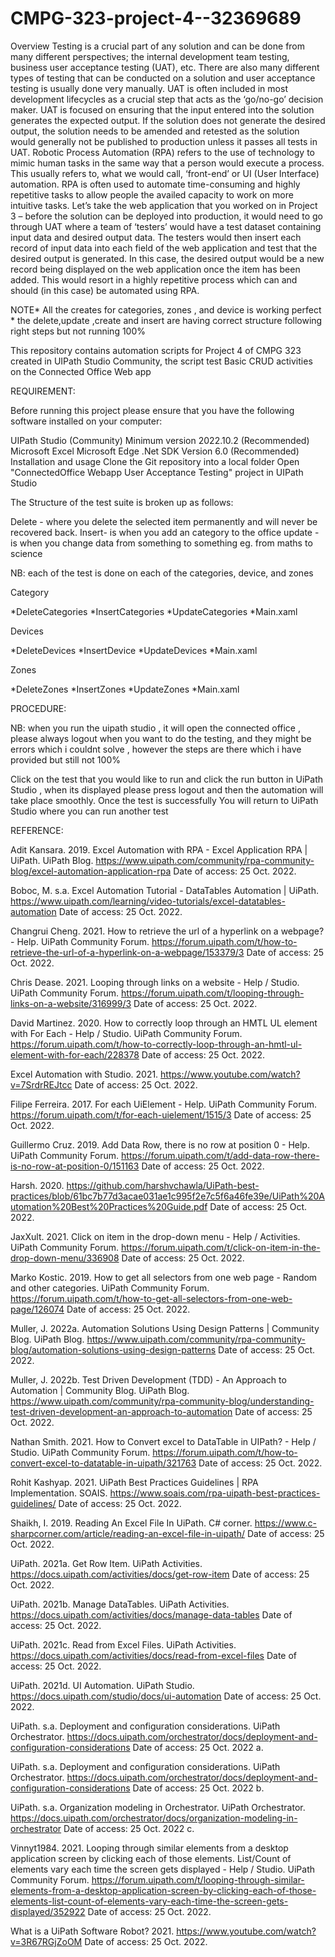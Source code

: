 # CMPG-323-project-4--32369689


Overview
Testing is a crucial part of any solution and can be done from many different perspectives; the
internal development team testing, business user acceptance testing (UAT), etc. There are also
many different types of testing that can be conducted on a solution and user acceptance testing
is usually done very manually. UAT is often included in most development lifecycles as a crucial
step that acts as the ‘go/no-go’ decision maker. UAT is focused on ensuring that the input entered
into the solution generates the expected output. If the solution does not generate the desired
output, the solution needs to be amended and retested as the solution would generally not be
published to production unless it passes all tests in UAT.
Robotic Process Automation (RPA) refers to the use of technology to mimic human tasks in the
same way that a person would execute a process. This usually refers to, what we would call,
‘front-end’ or UI (User Interface) automation. RPA is often used to automate time-consuming and
highly repetitive tasks to allow people the availed capacity to work on more intuitive tasks.
Let’s take the web application that you worked on in Project 3 – before the solution can be
deployed into production, it would need to go through UAT where a team of ‘testers’ would have
a test dataset containing input data and desired output data. The testers would then insert each
record of input data into each field of the web application and test that the desired output is
generated. In this case, the desired output would be a new record being displayed on the web
application once the item has been added. This would resort in a highly repetitive process which
can and should (in this case) be automated using RPA.


NOTE* All the creates for categories, zones , and device is working perfect
    * the delete,update ,create and insert are having correct structure following right steps but not running 100%

This repository contains  automation scripts for Project 4 of CMPG 323 created in UIPath Studio Community, the script test Basic CRUD activities on the Connected Office Web app

REQUIREMENT:

Before running this project please ensure that you have the following software installed on your computer:

UIPath Studio (Community) Minimum version 2022.10.2 (Recommended)
Microsoft Excel
Microsoft Edge
.Net SDK Version 6.0 (Recommended)
Installation and usage
Clone the Git repository into a local folder
Open "ConnectedOffice Webapp User Acceptance Testing" project in UIPath Studio

The Structure of the test suite is broken up as follows:

Delete - where you delete the selected item permanently and will never be recovered back.
Insert- is when you add an category to the office 
update - is when you change data from something to something eg. from maths to science 

NB: each of the test is done on each of the categories, device, and zones 

Category

*DeleteCategories
*InsertCategories
*UpdateCategories
*Main.xaml

Devices

*DeleteDevices
*InsertDevice
*UpdateDevices
*Main.xaml

Zones

*DeleteZones
*InsertZones
*UpdateZones
*Main.xaml

PROCEDURE:

NB: when you run the uipath studio , it will open the connected office , please always logout when you want to do the testing, and they might be errors which i couldnt solve , however the steps are there which i have provided but still not 100%

Click on the test that you would like to run and click the run button in UiPath Studio , when its displayed please press logout and then the automation will take place smoothly.
Once the test is successfully You will return to UiPath Studio where you can run another test 

REFERENCE:

Adit Kansara. 2019. Excel Automation with RPA - Excel Application RPA | UiPath. UiPath Blog. https://www.uipath.com/community/rpa-community-blog/excel-automation-application-rpa Date of access: 25 Oct. 2022.

Boboc, M. s.a. Excel Automation Tutorial - DataTables Automation | UiPath. https://www.uipath.com/learning/video-tutorials/excel-datatables-automation Date of access: 25 Oct. 2022.

Changrui Cheng. 2021. How to retrieve the url of a hyperlink on a webpage? - Help. UiPath Community Forum. https://forum.uipath.com/t/how-to-retrieve-the-url-of-a-hyperlink-on-a-webpage/153379/3 Date of access: 25 Oct. 2022.

Chris Dease. 2021. Looping through links on a website - Help / Studio. UiPath Community Forum. https://forum.uipath.com/t/looping-through-links-on-a-website/316999/3 Date of access: 25 Oct. 2022.

David Martinez. 2020. How to correctly loop through an HMTL UL element with For Each - Help / Studio. UiPath Community Forum. https://forum.uipath.com/t/how-to-correctly-loop-through-an-hmtl-ul-element-with-for-each/228378 Date of access: 25 Oct. 2022.

Excel Automation with Studio. 2021. https://www.youtube.com/watch?v=7SrdrREJtcc Date of access: 25 Oct. 2022.

Filipe Ferreira. 2017. For each UiElement - Help. UiPath Community Forum. https://forum.uipath.com/t/for-each-uielement/1515/3 Date of access: 25 Oct. 2022.

Guillermo Cruz. 2019. Add Data Row, there is no row at position 0 - Help. UiPath Community Forum. https://forum.uipath.com/t/add-data-row-there-is-no-row-at-position-0/151163 Date of access: 25 Oct. 2022.

Harsh. 2020. https://github.com/harshvchawla/UiPath-best-practices/blob/61bc7b77d3acae031ae1c995f2e7c5f6a46fe39e/UiPath%20Automation%20Best%20Practices%20Guide.pdf Date of access: 25 Oct. 2022.

JaxXult. 2021. Click on item in the drop-down menu - Help / Activities. UiPath Community Forum. https://forum.uipath.com/t/click-on-item-in-the-drop-down-menu/336908 Date of access: 25 Oct. 2022.

Marko Kostic. 2019. How to get all selectors from one web page - Random and other categories. UiPath Community Forum. https://forum.uipath.com/t/how-to-get-all-selectors-from-one-web-page/126074 Date of access: 25 Oct. 2022.

Muller, J. 2022a. Automation Solutions Using Design Patterns | Community Blog. UiPath Blog. https://www.uipath.com/community/rpa-community-blog/automation-solutions-using-design-patterns Date of access: 25 Oct. 2022.

Muller, J. 2022b. Test Driven Development (TDD) - An Approach to Automation | Community Blog. UiPath Blog. https://www.uipath.com/community/rpa-community-blog/understanding-test-driven-development-an-approach-to-automation Date of access: 25 Oct. 2022.

Nathan Smith. 2021. How to Convert excel to DataTable in UIPath? - Help / Studio. UiPath Community Forum. https://forum.uipath.com/t/how-to-convert-excel-to-datatable-in-uipath/321763 Date of access: 25 Oct. 2022.

Rohit Kashyap. 2021. UiPath Best Practices Guidelines | RPA Implementation. SOAIS. https://www.soais.com/rpa-uipath-best-practices-guidelines/ Date of access: 25 Oct. 2022.

Shaikh, I. 2019. Reading An Excel File In UiPath. C# corner. https://www.c-sharpcorner.com/article/reading-an-excel-file-in-uipath/ Date of access: 25 Oct. 2022.

UiPath. 2021a. Get Row Item. UiPath Activities. https://docs.uipath.com/activities/docs/get-row-item Date of access: 25 Oct. 2022.

UiPath. 2021b. Manage DataTables. UiPath Activities. https://docs.uipath.com/activities/docs/manage-data-tables Date of access: 25 Oct. 2022.

UiPath. 2021c. Read from Excel Files. UiPath Activities. https://docs.uipath.com/activities/docs/read-from-excel-files Date of access: 25 Oct. 2022.

UiPath. 2021d. UI Automation. UiPath Studio. https://docs.uipath.com/studio/docs/ui-automation Date of access: 25 Oct. 2022.

UiPath. s.a. Deployment and configuration considerations. UiPath Orchestrator. https://docs.uipath.com/orchestrator/docs/deployment-and-configuration-considerations Date of access: 25 Oct. 2022 a.

UiPath. s.a. Deployment and configuration considerations. UiPath Orchestrator. https://docs.uipath.com/orchestrator/docs/deployment-and-configuration-considerations Date of access: 25 Oct. 2022 b.

UiPath. s.a. Organization modeling in Orchestrator. UiPath Orchestrator. https://docs.uipath.com/orchestrator/docs/organization-modeling-in-orchestrator Date of access: 25 Oct. 2022 c.

Vinnyt1984. 2021. Looping through similar elements from a desktop application screen by clicking each of those elements. List/Count of elements vary each time the screen gets displayed - Help / Studio. UiPath Community Forum. https://forum.uipath.com/t/looping-through-similar-elements-from-a-desktop-application-screen-by-clicking-each-of-those-elements-list-count-of-elements-vary-each-time-the-screen-gets-displayed/352922 Date of access: 25 Oct. 2022.

What is a UiPath Software Robot? 2021. https://www.youtube.com/watch?v=3R67RGjZoOM Date of access: 25 Oct. 2022.


